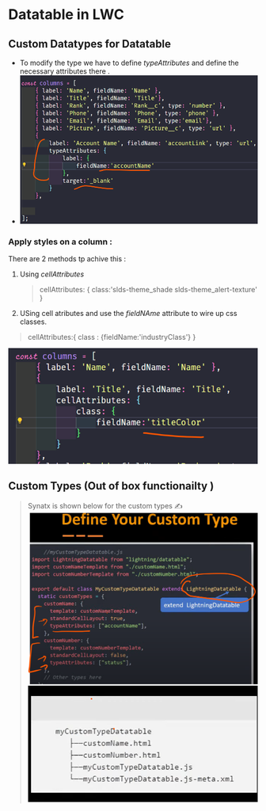 # Datatable in LWC 

## Custom Datatypes for Datatable 
- To modify the type we have to define *typeAttributes* and define the necessary attributes there . 
- ![alt text](image.png)

### Apply styles on a column : 
There are 2 methods tp achive this : 
 1. Using *cellAttributes*
    >cellAttributes: {
        class:'slds-theme_shade slds-theme_alert-texture'
    }
 2. USing cell atributes  and use the *fieldNAme* attribute to wire up css classes. 
   > cellAttributes:{
    class : {fieldName:'industryClass'}
   }

   ![alt text](image-1.png)

   ##  Custom Types (Out of box functionailty )
   > Synatx is shown below for the custom types ✍️
   ![alt text](image-2.png)
    ![alt text](image-3.png)

    

